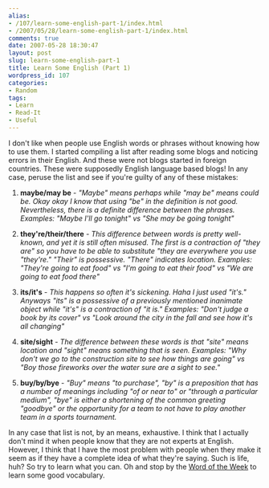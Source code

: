 ```yaml
---
alias:
- /107/learn-some-english-part-1/index.html
- /2007/05/28/learn-some-english-part-1/index.html
comments: true
date: 2007-05-28 18:30:47
layout: post
slug: learn-some-english-part-1
title: Learn Some English (Part 1)
wordpress_id: 107
categories:
- Random
tags:
- Learn
- Read-It
- Useful
---
```


I don't like when people use English words or phrases without knowing how to use them.  I started compiling a list after reading some blogs and noticing errors in their English.  And these were not blogs started in foreign countries.  These were supposedly English language based blogs!  In any case, peruse the list and see if you're guilty of any of these mistakes:




  1. **maybe/may be** - _"Maybe" means perhaps while "may be" means could be.  Okay okay I know that using "be" in the definition is not good.  Nevertheless, there is a definite difference between the phrases.  Examples: "Maybe I'll go tonight" vs "She may be going tonight"_


  2. **they're/their/there** - _This difference between words is pretty well-known, and yet it is still often misused.  The first is a contraction of "they are" so you have to be able to substitute "they are everywhere you use "they're."  "Their" is possessive.  "There" indicates location.  Examples: "They're going to eat food" vs "I'm going to eat their food" vs "We are going to eat food there"_


  3. **its/it's** - _This happens so often it's sickening.  Haha I just used "it's."  Anyways "its" is a possessive of a previously mentioned inanimate object while "it's" is a contraction of "it is."  Examples: "Don't judge a book by its cover" vs "Look around the city in the fall and see how it's all changing"_


  4. **site/sight** - _The difference between these words is that "site" means location and "sight" means something that is seen.  Examples: "Why don't we go to the construction site to see how things are going" vs "Boy those fireworks over the water sure are a sight to see."_


  5. **buy/by/bye** - _"Buy" means "to purchase", "by" is a preposition that has a number of meanings including "of or near to" or "through a particular medium", "bye" is either a shortening of the common greeting "goodbye" or the opportunity for a team to not have to play another team in a  sports tournament._



In any case that list is not, by an means, exhaustive.  I think that I actually don't mind it when people know that they are not experts at English.  However, I think that I have the most problem with people when they make it seem as if they have a complete idea of what they're saying.  Such is life, huh?  So try to learn what you can.  Oh and stop by the [Word of the Week](http://www.goingthewongway.com/learn-something/word-of-the-week/) to learn some good vocabulary.
